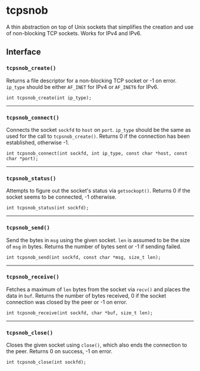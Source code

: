 # tcpsnob

A thin abstraction on top of Unix sockets that simplifies the creation 
and use of non-blocking TCP sockets. Works for IPv4 and IPv6.

##  Interface

### `tcpsnob_create()`

Returns a file descriptor for a non-blocking TCP socket or -1 on error.
`ip_type` should be either `AF_INET` for IPv4 or `AF_INET6` for IPv6.

    int tcpsnob_create(int ip_type);
    
---
    
### `tcpsnob_connect()`

Connects the socket `sockfd` to `host` on `port`. `ip_type` should be 
the same as used for the call to `tcpsnob_create()`. Returns 0 if the 
connection has been established, otherwise -1.

    int tcpsnob_connect(int sockfd, int ip_type, const char *host, const char *port);
    
---

### `tcpsnob_status()`

Attempts to figure out the socket's status via `getsockopt()`. 
Returns 0 if the socket seems to be connected, -1 otherwise.

    int tcpsnob_status(int sockfd);
    
---

### `tcpsnob_send()`

Send the bytes in `msg` using the given socket. `len` is assumed to be 
the size of `msg` in bytes. Returns the number of bytes sent or -1 if 
sending failed.

    int tcpsnob_send(int sockfd, const char *msg, size_t len);
    
---
    
### `tcpsnob_receive()`

Fetches a maximum of `len` bytes from the socket via `recv()` and places
the data in `buf`. Returns the number of bytes received, 0 if the socket
connection was closed by the peer or -1 on error.

    int tcpsnob_receive(int sockfd, char *buf, size_t len);
    
---

### `tcpsnob_close()`

Closes the given socket using `close()`, which also ends the connection 
to the peer. Returns 0 on success, -1 on error.

    int tcpsnob_close(int sockfd);
    
    






